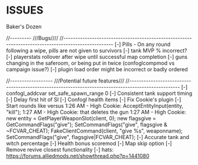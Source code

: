 # ISSUES
Baker's Dozen

//---------
///Bugs////
//---------------------------------------------------------------------------------------------------
[-] Pills
	- On any round following a wipe, pills are not given to survivors
[-] tank MVP % incorrect?
[-] playerstats rollover after wipe until successful map completion
[-] guns changing in the saferoom, or being put in twice (confoglcompmod vs campaign issue?)
[-] plugin load order might be incorrect or badly ordered 

//------------------
///Potential future features///
//---------------------------------------------------------------------------------------------------
[-] confogl_addcvar set_safe_spawn_range 0
[-] Consistent tank support timing
[-] Delay first hit of SI
[-] Confogl health items
[-] Fix Cookie's plugin
[-] Start rounds like versus
	1:26 AM - High Cookie: AcceptEntityInput(entity, "kill");
	1:27 AM - High Cookie: that deletes the gun
	1:27 AM - High Cookie: new entity = GetPlayerWeaponSlot(client, 0);
	new flagsgive = GetCommandFlags("give");
	SetCommandFlags("give", flagsgive & ~FCVAR_CHEAT);
	FakeClientCommand(client, "give %s", weaponname);
	SetCommandFlags("give", flagsgive|FCVAR_CHEAT);
[-] Accurate tank and witch percentage
[-] Health bonus scoremod
[-] Map skip option
[-] Remove revive closest functionality
[-] hats: https://forums.alliedmods.net/showthread.php?p=1441080




